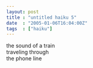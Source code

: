 ```yaml
---
layout: post
title : "untitled haiku 5"
date  : "2005-01-06T16:04:00Z"
tags  : ["haiku"]
---
```

the sound of a train  
traveling through  
the phone line
